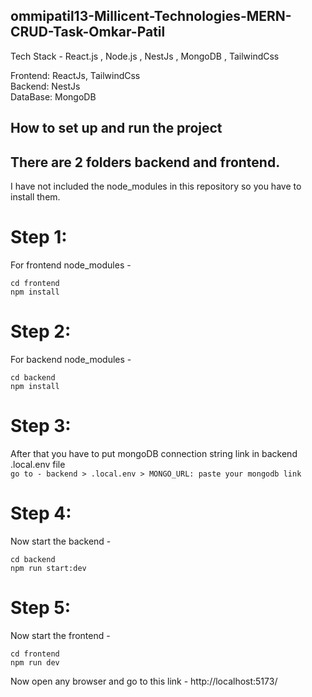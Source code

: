 ## ommipatil13-Millicent-Technologies-MERN-CRUD-Task-Omkar-Patil

Tech Stack - React.js , Node.js , NestJs , MongoDB , TailwindCss

Frontend: ReactJs, TailwindCss <br>
Backend: NestJs <br/>
DataBase: MongoDB

## How to set up and run the project

## There are 2 folders backend and frontend.

I have not included the node_modules in this repository so you have to install them.

# Step 1:
For frontend node_modules - <br/>
```
cd frontend 
npm install
```

# Step 2:
For backend node_modules - <br/>
```
cd backend
npm install
```

# Step 3:
After that you have to put mongoDB connection string link in backend .local.env file <br/>
``` go to - backend > .local.env > MONGO_URL: paste your mongodb link ```

# Step 4:
Now start the backend - <br/>
```
cd backend
npm run start:dev
```

# Step 5:
Now start the frontend - <br/>
```
cd frontend 
npm run dev
```

Now open any browser and go to this link - http://localhost:5173/

